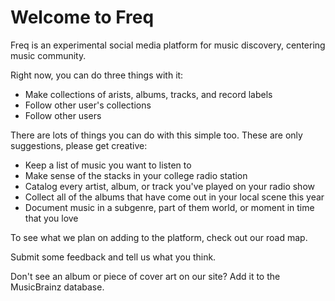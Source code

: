 # Welcome to Freq

Freq is an experimental social media platform for music discovery, centering music community.

Right now, you can do three things with it:
- Make collections of arists, albums, tracks, and record labels
- Follow other user's collections
- Follow other users

There are lots of things you can do with this simple too. These are only suggestions, please get creative:
- Keep a list of music you want to listen to
- Make sense of the stacks in your college radio station
- Catalog every artist, album, or track you've played on your radio show
- Collect all of the albums that have come out in your local scene this year
- Document music in a subgenre, part of them world, or moment in time that you love

To see what we plan on adding to the platform, check out our road map.

Submit some feedback and tell us what you think.

Don't see an album or piece of cover art on our site? Add it to the MusicBrainz database.